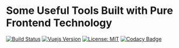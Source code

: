 # Some Useful Tools Built with Pure Frontend Technology

[![Build Status](https://www.travis-ci.org/kezhenxu94/tools.svg?branch=master)](https://www.travis-ci.org/kezhenxu94/tools)
[![Vuejs Version](https://img.shields.io/badge/Vuejs-2.5.2-4fc08d.svg)](https://vuejs.org)
[![License: MIT](https://img.shields.io/badge/License-MIT-yellow.svg)](https://opensource.org/licenses/MIT)
[![Codacy Badge](https://api.codacy.com/project/badge/Grade/5a9934603349486ab64a304992d46599)](https://www.codacy.com/app/kezhenxu94/tools?utm_source=github.com&amp;utm_medium=referral&amp;utm_content=kezhenxu94/tools&amp;utm_campaign=Badge_Grade)
